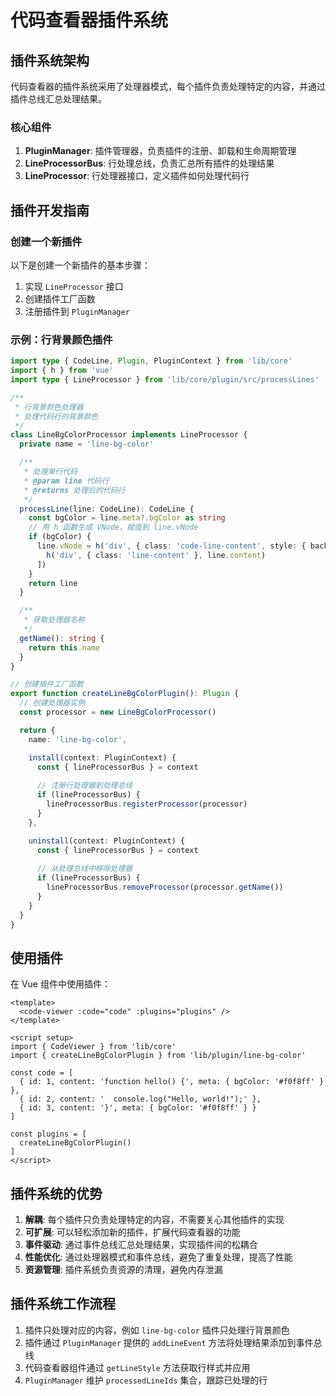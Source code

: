 # 代码查看器插件系统

## 插件系统架构

代码查看器的插件系统采用了处理器模式，每个插件负责处理特定的内容，并通过插件总线汇总处理结果。

### 核心组件

1. **PluginManager**: 插件管理器，负责插件的注册、卸载和生命周期管理
2. **LineProcessorBus**: 行处理总线，负责汇总所有插件的处理结果
3. **LineProcessor**: 行处理器接口，定义插件如何处理代码行

## 插件开发指南

### 创建一个新插件

以下是创建一个新插件的基本步骤：

1. 实现 `LineProcessor` 接口
2. 创建插件工厂函数
3. 注册插件到 `PluginManager`

### 示例：行背景颜色插件

```typescript
import type { CodeLine, Plugin, PluginContext } from 'lib/core'
import { h } from 'vue'
import type { LineProcessor } from 'lib/core/plugin/src/processLines'

/**
 * 行背景颜色处理器
 * 处理代码行的背景颜色
 */
class LineBgColorProcessor implements LineProcessor {
  private name = 'line-bg-color'

  /**
   * 处理单行代码
   * @param line 代码行
   * @returns 处理后的代码行
   */
  processLine(line: CodeLine): CodeLine {
    const bgColor = line.meta?.bgColor as string
    // 用 h 函数生成 VNode，赋值到 line.vNode
    if (bgColor) {
      line.vNode = h('div', { class: 'code-line-content', style: { background: bgColor } }, [
        h('div', { class: 'line-content' }, line.content)
      ])
    }
    return line
  }

  /**
   * 获取处理器名称
   */
  getName(): string {
    return this.name
  }
}

// 创建插件工厂函数
export function createLineBgColorPlugin(): Plugin {
  // 创建处理器实例
  const processor = new LineBgColorProcessor()

  return {
    name: 'line-bg-color',

    install(context: PluginContext) {
      const { lineProcessorBus } = context
      
      // 注册行处理器到处理总线
      if (lineProcessorBus) {
        lineProcessorBus.registerProcessor(processor)
      }
    },

    uninstall(context: PluginContext) {
      const { lineProcessorBus } = context
      
      // 从处理总线中移除处理器
      if (lineProcessorBus) {
        lineProcessorBus.removeProcessor(processor.getName())
      }
    }
  }
}
```

## 使用插件

在 Vue 组件中使用插件：

```vue
<template>
  <code-viewer :code="code" :plugins="plugins" />
</template>

<script setup>
import { CodeViewer } from 'lib/core'
import { createLineBgColorPlugin } from 'lib/plugin/line-bg-color'

const code = [
  { id: 1, content: 'function hello() {', meta: { bgColor: '#f0f8ff' } },
  { id: 2, content: '  console.log("Hello, world!");' },
  { id: 3, content: '}', meta: { bgColor: '#f0f8ff' } }
]

const plugins = [
  createLineBgColorPlugin()
]
</script>
```

## 插件系统的优势

1. **解耦**: 每个插件只负责处理特定的内容，不需要关心其他插件的实现
2. **可扩展**: 可以轻松添加新的插件，扩展代码查看器的功能
3. **事件驱动**: 通过事件总线汇总处理结果，实现插件间的松耦合
4. **性能优化**: 通过处理器模式和事件总线，避免了重复处理，提高了性能
5. **资源管理**: 插件系统负责资源的清理，避免内存泄漏

## 插件系统工作流程

1. 插件只处理对应的内容，例如 `line-bg-color` 插件只处理行背景颜色
2. 插件通过 `PluginManager` 提供的 `addLineEvent` 方法将处理结果添加到事件总线
3. 代码查看器组件通过 `getLineStyle` 方法获取行样式并应用
4. `PluginManager` 维护 `processedLineIds` 集合，跟踪已处理的行